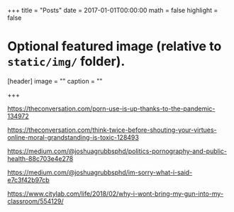 +++
title = "Posts"
date = 2017-01-01T00:00:00
math = false
highlight = false

# Optional featured image (relative to `static/img/` folder).
[header]
image = ""
caption = ""

+++

https://theconversation.com/porn-use-is-up-thanks-to-the-pandemic-134972

https://theconversation.com/think-twice-before-shouting-your-virtues-online-moral-grandstanding-is-toxic-128493

https://medium.com/@joshuagrubbsphd/politics-pornography-and-public-health-88c703e4e278

https://medium.com/@joshuagrubbsphd/im-sorry-what-i-said-e7c3f42b97cb

https://www.citylab.com/life/2018/02/why-i-wont-bring-my-gun-into-my-classroom/554129/
